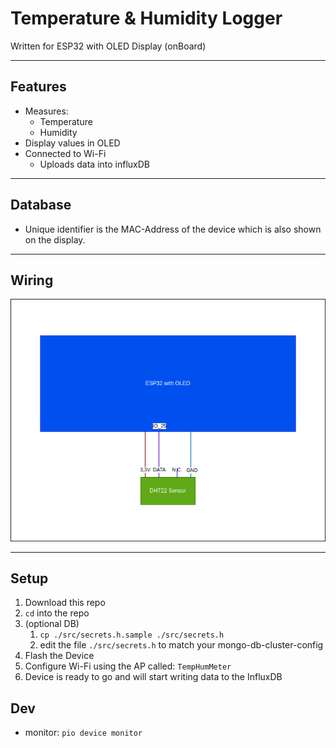 # Temperature & Humidity Logger

Written for ESP32 with OLED Display (onBoard)

---

## Features

- Measures:
  - Temperature
  - Humidity
- Display values in OLED
- Connected to Wi-Fi
  - Uploads data into influxDB

---

## Database

- Unique identifier is the MAC-Address of the device which is also shown on the display.

---

## Wiring

![schematic-image](schematic.drawio.png "schematic")

---

## Setup

1. Download this repo
2. `cd` into the repo
3. (optional DB)
   1. `cp ./src/secrets.h.sample ./src/secrets.h`
   2. edit the file `./src/secrets.h` to match your mongo-db-cluster-config
4. Flash the Device
5. Configure Wi-Fi using the AP called: `TempHumMeter`
6. Device is ready to go and will start writing data to the InfluxDB

## Dev

- monitor: `pio device monitor`
